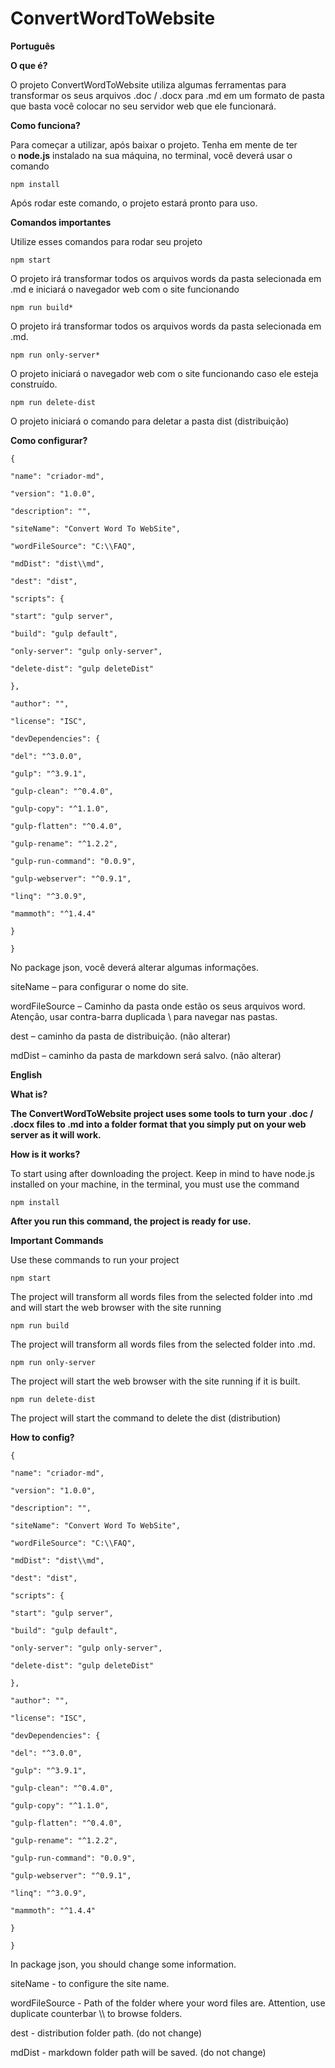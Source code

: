 # ConvertWordToWebsite

__Português__

__O que é?__

O projeto ConvertWordToWebsite utiliza algumas ferramentas para transformar os seus arquivos \.doc / \.docx para \.md em um formato de pasta que basta você colocar no seu servidor web que ele funcionará\.

__Como funciona?__

Para começar a utilizar, após baixar o projeto\. Tenha em mente de ter o __node\.js__ instalado na sua máquina, no terminal, você deverá usar o comando

``` 
npm install
```
Após rodar este comando, o projeto estará pronto para uso\.

__Comandos importantes__

Utilize esses comandos para rodar seu projeto
``` 
npm start
``` 
O projeto irá transformar todos os arquivos words da pasta selecionada em \.md e iniciará o navegador web com o site funcionando
``` 
npm run build*
``` 
O projeto irá transformar todos os arquivos words da pasta selecionada em \.md\.

``` 
npm run only-server*
``` 

O projeto iniciará o navegador web com o site funcionando caso ele esteja construído\.
``` 
npm run delete-dist 
``` 

O projeto iniciará o comando para deletar a pasta dist \(distribuição\)

__Como configurar?__
``` 
{

"name": "criador-md",

"version": "1.0.0",

"description": "",

"siteName": "Convert Word To WebSite",

"wordFileSource": "C:\\FAQ",

"mdDist": "dist\\md",

"dest": "dist",

"scripts": {

"start": "gulp server",

"build": "gulp default",

"only-server": "gulp only-server",

"delete-dist": "gulp deleteDist"

},

"author": "",

"license": "ISC",

"devDependencies": {

"del": "^3.0.0",

"gulp": "^3.9.1",

"gulp-clean": "^0.4.0",

"gulp-copy": "^1.1.0",

"gulp-flatten": "^0.4.0",

"gulp-rename": "^1.2.2",

"gulp-run-command": "0.0.9",

"gulp-webserver": "^0.9.1",

"linq": "^3.0.9",

"mammoth": "^1.4.4"

}

}
``` 
No package json, você deverá alterar algumas informações\.

siteName – para configurar o nome do site\.

wordFileSource – Caminho da pasta onde estão os seus arquivos word\. Atenção, usar contra\-barra duplicada \ para navegar nas pastas\.

dest – caminho da pasta de distribuição\. \(não alterar\)

mdDist – caminho da pasta de markdown será salvo\. \(não alterar\)

__English__

__What is?__

__The ConvertWordToWebsite project uses some tools to turn your \.doc / \.docx files to \.md into a folder format that you simply put on your web server as it will work\.__

__How is it works?__

To start using after downloading the project\. Keep in mind to have node\.js installed on your machine, in the terminal, you must use the command
```
npm install
```
__After you run this command, the project is ready for use\.__

__Important Commands__

Use these commands to run your project
```
npm start
```
The project will transform all words files from the selected folder into \.md and will start the web browser with the site running
```
npm run build
```
The project will transform all words files from the selected folder into \.md\.
```
npm run only-server
```
The project will start the web browser with the site running if it is built\.
```
npm run delete-dist
```
The project will start the command to delete the dist \(distribution\)

__How to config?__
``` 
{

"name": "criador-md",

"version": "1.0.0",

"description": "",

"siteName": "Convert Word To WebSite",

"wordFileSource": "C:\\FAQ",

"mdDist": "dist\\md",

"dest": "dist",

"scripts": {

"start": "gulp server",

"build": "gulp default",

"only-server": "gulp only-server",

"delete-dist": "gulp deleteDist"

},

"author": "",

"license": "ISC",

"devDependencies": {

"del": "^3.0.0",

"gulp": "^3.9.1",

"gulp-clean": "^0.4.0",

"gulp-copy": "^1.1.0",

"gulp-flatten": "^0.4.0",

"gulp-rename": "^1.2.2",

"gulp-run-command": "0.0.9",

"gulp-webserver": "^0.9.1",

"linq": "^3.0.9",

"mammoth": "^1.4.4"

}

}
``` 

In package json, you should change some information\.

siteName \- to configure the site name\.

wordFileSource \- Path of the folder where your word files are\. Attention, use duplicate counterbar \\\\ to browse folders\.

dest \- distribution folder path\. \(do not change\)

mdDist \- markdown folder path will be saved\. \(do not change\)

